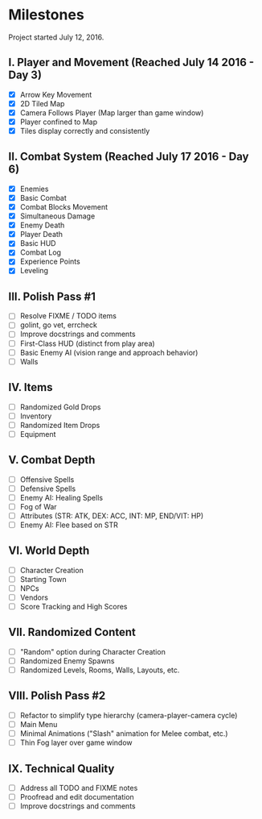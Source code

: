 # Milestones

Project started July 12, 2016.

## I. Player and Movement (Reached July 14 2016 - Day 3)

- [x] Arrow Key Movement
- [x] 2D Tiled Map
- [x] Camera Follows Player (Map larger than game window)
- [x] Player confined to Map
- [x] Tiles display correctly and consistently

## II. Combat System (Reached July 17 2016 - Day 6)

- [x] Enemies
- [x] Basic Combat
- [x] Combat Blocks Movement
- [x] Simultaneous Damage
- [x] Enemy Death
- [x] Player Death
- [x] Basic HUD
- [x] Combat Log
- [x] Experience Points
- [x] Leveling

## III. Polish Pass #1

- [ ] Resolve FIXME / TODO items
- [ ] golint, go vet, errcheck
- [ ] Improve docstrings and comments
- [ ] First-Class HUD (distinct from play area)
- [ ] Basic Enemy AI (vision range and approach behavior)
- [ ] Walls

## IV. Items

- [ ] Randomized Gold Drops
- [ ] Inventory
- [ ] Randomized Item Drops
- [ ] Equipment

## V. Combat Depth

- [ ] Offensive Spells
- [ ] Defensive Spells
- [ ] Enemy AI: Healing Spells
- [ ] Fog of War
- [ ] Attributes (STR: ATK, DEX: ACC, INT: MP, END/VIT: HP)
- [ ] Enemy AI: Flee based on STR

## VI. World Depth

- [ ] Character Creation
- [ ] Starting Town
- [ ] NPCs
- [ ] Vendors
- [ ] Score Tracking and High Scores

## VII. Randomized Content

- [ ] "Random" option during Character Creation
- [ ] Randomized Enemy Spawns
- [ ] Randomized Levels, Rooms, Walls, Layouts, etc.

## VIII. Polish Pass #2

- [ ] Refactor to simplify type hierarchy (camera-player-camera cycle)
- [ ] Main Menu
- [ ] Minimal Animations ("Slash" animation for Melee combat, etc.)
- [ ] Thin Fog layer over game window

## IX. Technical Quality

- [ ] Address all TODO and FIXME notes
- [ ] Proofread and edit documentation
- [ ] Improve docstrings and comments
